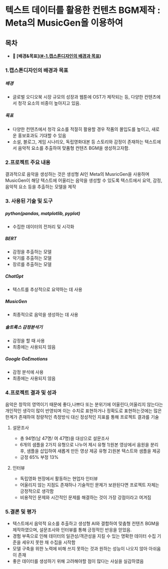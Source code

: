 # **텍스트 데이터를 활용한 컨텐츠 BGM제작 : Meta의 MusicGen을 이용하여**

## **목차**

<b> 

- 📝 [배경&목표]([#-1.캡스톤디자인의 배경과 목표](https://github.com/ghkstod/capstone_musicgen/blob/main/README.md#1%EC%BA%A1%EC%8A%A4%ED%86%A4%EB%94%94%EC%9E%90%EC%9D%B8%EC%9D%98-%EB%B0%B0%EA%B2%BD%EA%B3%BC-%EB%AA%A9%ED%91%9C))

</b>

### **1.캡스톤디자인의 배경과 목표**


##### 배경
-  글로벌 오디오북 시장 규모의 성장과 웹툰에 OST가 제작되는 등, 다양한 컨텐츠에서 청각 요소의 비중이 높아지고 있음.
  
##### 목표
- 다양한 컨텐츠에서 청각 요소를 적절히 활용할 경우 작품의 몰입도를 높이고, 새로운 홍보효과도 기대할 수 있음
- 소설, 블로그, 게임 시나리오, 독립영화대본 등 스토리와 감정이 존재하는 텍스트에서 음악적 요소를 추출하여 맞품형 컨텐츠 BGM을 생성하고자함.


### **2.프로젝트 주요 내용**
결과적으로 음악을 생성하는 것은 생성형 AI인 Meta의 MusricGen을 사용하며 MusicGen이 해당 텍스트에 어울리는 음악을 생성할 수 있도록 텍스트에서 요약, 감정, 음악적 요소 등을 추출하는 모델을 제작

### **3. 사용된 기술 및 도구**
##### python(pandas, matplotlib, pyplot)
- 수집한 데이터의 전처리 및 시각화
##### BERT
- 감정을 추출하는 모델
- 악기를 추출하는 모델
- 장르를 추출하는 모델

##### ChatGpt
- 텍스트를 추상적으로 요약하는 데 사용

##### MusicGen
- 최종적으로 음악을 생성하는 데 사용

##### 솔트룩스 감정분석기
- 감정을 할 때 사용
- 최종에는 사용되지 않음

##### Google GoEmotions
- 감정 분석에 사용
- 최종에는 사용되지 않음

### **4.프로젝트 결과 및 성과**
음악은 창작의 영역이기 때문에 좋다,나쁘다 또는 분위기에 어울린다,어울리지 않는다는 개인적인 생각이 많이 반영되며 이는 수치로 표현하거나 정확도로 표현하는것에는 많은 한계가 존재하여 정량적인 측정방식 대신 정성적인 지표를 통해 프로젝트 결과를 기술

1. 설문조사
   - 총 94명(남 47명/ 여 47명)을 대상으로 설문조사
   - 6개의 샘플을 2가지 유형으로 나누어 제시
       유형 1)원본 영상에서 음원을 분리 후, 샘플을 삽입하여 새롭게 만든 영상 제공
       유형 2)원본 텍스트와 샘플을 제공
   - 긍정 65% 부정 13%
  
2. 인터뷰
   - 독립영화 현장에서 활동하는 현업자 인터뷰
   - 어울리지 않는 지점도 존재하나 기술적인 문제가 보완된다면 프로젝트 자체는 긍정적으로 생각함
   - 비용적인 문제와 시간적인 문제를 해결하는 것이 가장 강점이라고 여겨짐

### **5.결론 및 평가**
 - 텍스트에서 음악적 요소를 추출하고 생성형 AI와 결합하여 맞춤형 컨텐츠 BGM을 제작하였으며, 설문조사와 인터뷰를 통해 긍정적인 반응을 얻었음.
 - 경험 부족으로 인해 데이터의 일관성/객관성을 지킬 수 있는 명확한 데이터 수집 기준을 세우지 못한 채 수집을 시작함
 - 모델 구축을 위한 노력에 비해 쓰지 못하는 것과 원하는 성능이 나오지 않아 아쉬움이 존재
 - 좋은 데이터를 생성하기 위해 고려해야할 점이 많다는 사실을 실감하였음

